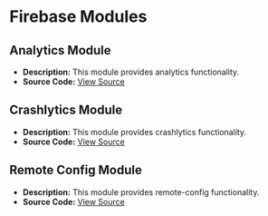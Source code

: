 # Firebase Modules

## Analytics Module
- **Description:** This module provides analytics functionality.
- **Source Code:** [View Source](../firebase/analytics)

## Crashlytics Module
- **Description:** This module provides crashlytics functionality.
- **Source Code:** [View Source](../firebase/crashlytics)

## Remote Config Module
- **Description:** This module provides remote-config functionality.
- **Source Code:** [View Source](../firebase/remote-config)

